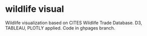 # wildlife visual
Wildlife visualization based on CITES Wildlife Trade Database.
D3, TABLEAU, PLOTLY applied.
Code in ghpages branch.

